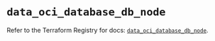 # `data_oci_database_db_node`

Refer to the Terraform Registry for docs: [`data_oci_database_db_node`](https://registry.terraform.io/providers/hashicorp/oci/7.19.0/docs/data-sources/database_db_node).
